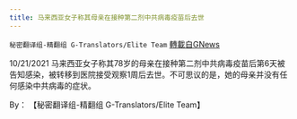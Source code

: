 ```yaml
---
title: 马来西亚女子称其母亲在接种第二剂中共病毒疫苗后去世
---
```

`秘密翻译组-精翻组 G-Translators/Elite Team` [轉載自GNews](https://gnews.org/zh-hans/1616528/)

10/21/2021 马来西亚女子称其78岁的母亲在接种第二剂中共病毒疫苗后第6天被告知感染，被转移到医院接受观察1周后去世。不可思议的是，她的母亲并没有任何感染中共病毒的症状。

By： 【秘密翻译组-精翻组 G-Translators/Elite Team】
